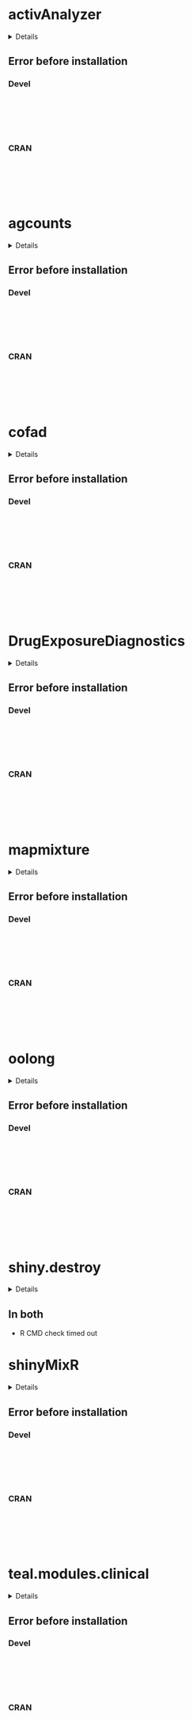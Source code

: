 # activAnalyzer

<details>

* Version: 
* GitHub: https://github.com/rstudio/shinytest2
* Source code: NA
* Number of recursive dependencies: 0

</details>

## Error before installation

### Devel

```






```
### CRAN

```






```
# agcounts

<details>

* Version: 
* GitHub: https://github.com/rstudio/shinytest2
* Source code: NA
* Number of recursive dependencies: 0

</details>

## Error before installation

### Devel

```






```
### CRAN

```






```
# cofad

<details>

* Version: 
* GitHub: https://github.com/rstudio/shinytest2
* Source code: NA
* Number of recursive dependencies: 0

</details>

## Error before installation

### Devel

```






```
### CRAN

```






```
# DrugExposureDiagnostics

<details>

* Version: 
* GitHub: https://github.com/rstudio/shinytest2
* Source code: NA
* Number of recursive dependencies: 0

</details>

## Error before installation

### Devel

```






```
### CRAN

```






```
# mapmixture

<details>

* Version: 
* GitHub: https://github.com/rstudio/shinytest2
* Source code: NA
* Number of recursive dependencies: 0

</details>

## Error before installation

### Devel

```






```
### CRAN

```






```
# oolong

<details>

* Version: 
* GitHub: https://github.com/rstudio/shinytest2
* Source code: NA
* Number of recursive dependencies: 0

</details>

## Error before installation

### Devel

```






```
### CRAN

```






```
# shiny.destroy

<details>

* Version: 0.1.0
* GitHub: NA
* Source code: https://github.com/cran/shiny.destroy
* Date/Publication: 2024-09-17 12:30:02 UTC
* Number of recursive dependencies: 70

Run `revdepcheck::revdep_details(, "shiny.destroy")` for more info

</details>

## In both

*   R CMD check timed out
    

# shinyMixR

<details>

* Version: 
* GitHub: https://github.com/rstudio/shinytest2
* Source code: NA
* Number of recursive dependencies: 0

</details>

## Error before installation

### Devel

```






```
### CRAN

```






```
# teal.modules.clinical

<details>

* Version: 
* GitHub: https://github.com/rstudio/shinytest2
* Source code: NA
* Number of recursive dependencies: 0

</details>

## Error before installation

### Devel

```






```
### CRAN

```






```
